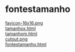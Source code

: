 # fontestamanho 
<a href='https://gabrielryanft.github.io/learning/cursoemvideo/htmlecss/css/fontes1/fontestamanho/favicon-16x16.png/' target='_blank' rel='next'>favicon-16x16.png</a><br/>
<a href='https://gabrielryanft.github.io/learning/cursoemvideo/htmlecss/css/fontes1/fontestamanho/tamanhox.html/' target='_blank' rel='next'>tamanhox.html</a><br/>
<a href='https://gabrielryanft.github.io/learning/cursoemvideo/htmlecss/css/fontes1/fontestamanho/tamanhom.html/' target='_blank' rel='next'>tamanhom.html</a><br/>
<a href='https://gabrielryanft.github.io/learning/cursoemvideo/htmlecss/css/fontes1/fontestamanho/cutout.png/' target='_blank' rel='next'>cutout.png</a><br/>
<a href='https://gabrielryanft.github.io/learning/cursoemvideo/htmlecss/css/fontes1/fontestamanho/fontestamanho.html/' target='_blank' rel='next'>fontestamanho.html</a><br/>

